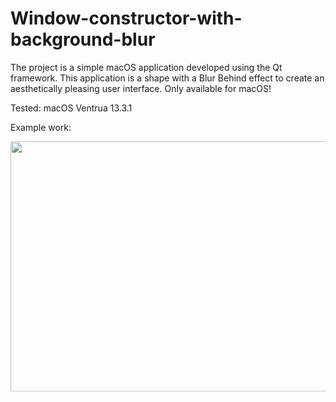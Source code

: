# Window-constructor-with-background-blur

The project is a simple macOS application developed using the Qt framework.
This application is a shape with a Blur Behind effect to create an aesthetically pleasing user interface. Only available for macOS!

Tested: macOS Ventrua 13.3.1

Example work:
<p align="center">
  <img src="https://github.com/AndriyPetrovic/Window-constructor-with-background-blur/blob/main/photoExamples.png" width="700" height="400">
</p>
